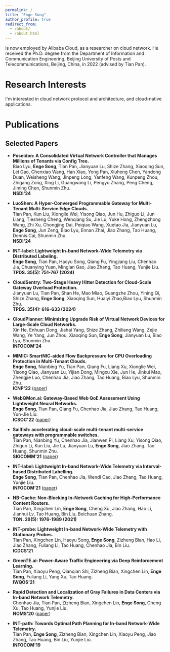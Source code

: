 ```yaml
---
permalink: /
title: "Enge Song"
author_profile: true
redirect_from: 
  - /about/
  - /about.html
---
```


is now employed by Alibaba Cloud, as a researcher on cloud network.
He received the Ph.D. degree from the Department of Information and Communication Engineering, Beijing University of Posts and Telecommunications, Beijing, China, in 2022 (advised by Tian Pan). 

Research Interests
======
I'm interested in cloud network protocol and architecture, and cloud-native applications.

Publications
======

Selected Papers
------

- **Poseidon: A Consolidated Virtual Network Controller that Manages Millions of Tenants via Config Tree.** <br/>
Biao Lyu, **Enge Song**, Tian Pan, Jianyuan Lu, Shize Zhang, Xiaoqing Sun, Lei Gao, Chenxiao Wang, Han Xiao, Yong Pan, Xiuheng Chen, Yandong Duan, Weisheng Wang, Jinpeng Long, Yanfeng Wang, Kunpeng Zhou, Zhigang Zong, Xing Li, Guangwang Li, Pengyu Zhang, Peng Cheng, Jiming Chen, Shunmin Zhu.<br/>
**NSDI'24**

- **LuoShen: A Hyper-Converged Programmable Gateway for Multi-Tenant Multi-Service Edge Clouds.** <br/>
Tian Pan, Kun Liu, Xionglie Wei, Yisong Qiao, Jun Hu, Zhiguo Li, Jun Liang, Tiesheng Cheng, Wenqiang Su, Jie Lu, Yuke Hong, Zhengzhong Wang, Zhi Xu, Chongjing Dai, Peiqiao Wang, Xuetao Jia, Jianyuan Lu, **Enge Song**, Jun Zeng, Biao Lyu, Ennan Zhai, Jiao Zhang, Tao Huang, Dennis Cai, Shunmin Zhu.<br/>
**NSDI'24**

- **INT-label: Lightweight In-band Network-Wide Telemetry via Distributed Labeling.** <br/>
**Enge Song**, Tian Pan, Haoyu Song, Qiang Fu, Yingjiang Liu, Chenhao Jia, Chuanying Yuan, Minglan Gao, Jiao Zhang, Tao Huang, Yunjie Liu. <br/>
**TPDS. 35(5): 751-767 (2024)**

- **CloudSentry: Two-Stage Heavy Hitter Detection for Cloud-Scale Gateway Overload Protection.** <br/>
Jianyuan Lu, Tian Pan, Shan He, Mao Miao, Guangzhe Zhou, Yining Qi, Shize Zhang, **Enge Song**, Xiaoqing Sun, Huaiyi Zhao,Biao Lyu, Shunmin Zhu. <br/>
**TPDS. 35(4): 616-633 (2024)**

- **CloudPlanner: Minimizing Upgrade Risk of Virtual Network Devices for Large-Scale Cloud Networks.** <br/>
Xin He, Enhuan Dong, Jiahai Yang, Shize Zhang, Zhiliang Wang, Zejie Wang, Ye Yang, Jun Zhou, Xiaoqing Sun, **Enge Song**, Jianyuan Lu, Biao Lyu, Shunmin Zhu.<br/>
**INFOCOM'24**

- **MIMIC: SmartNIC-aided Flow Backpressure for CPU Overloading Protection in Multi-Tenant Clouds.** <br/>
**Enge Song**, Nianbing Yu, Tian Pan, Qiang Fu, Liang Xu, Xionglie Wei, Yisong Qiao, Jianyuan Lu, Yijian Dong, Mingxu Xie, Jun He, Jinkui Mao, Zhengjie Luo, Chenhao Jia, Jiao Zhang, Tao Huang, Biao Lyu, Shunmin Zhu. <br/>
**ICNP'22** ([paper](/files/MIMIC_ICNP22.pdf))

- **WebQMon.ai: Gateway-Based Web QoE Assessment Using Lightweight Neural Networks.** <br/>
**Enge Song**, Tian Pan, Qiang Fu, Chenhao Jia, Jiao Zhang, Tao Huang, Yun-Jie Liu. <br/>
**ICSOC'22** ([paper](/files/WebQMon_ICSOC22.pdf))

- **Sailfish: accelerating cloud-scale multi-tenant multi-service gateways with programmable switches.** <br/>
Tian Pan, Nianbing Yu, Chenhao Jia, Jianwen Pi, Liang Xu, Yisong Qiao, Zhiguo Li, Kun Liu, Jie Lu, Jianyuan Lu, **Enge Song**, Jiao Zhang, Tao Huang, Shunmin Zhu. <br/>
**SIGCOMM'21** ([paper](/files/Sailfish_SIGCOMM21.pdf))

- **INT-label: Lightweight In-band Network-Wide Telemetry via Interval-based Distributed Labelling.** <br/>
**Enge Song**, Tian Pan, Chenhao Jia, Wendi Cao, Jiao Zhang, Tao Huang, Yunjie Liu. <br/>
**INFOCOM'21** ([paper](/files/INT-label_INFOCOM21.pdf))

- **NB-Cache: Non-Blocking In-Network Caching for High-Performance Content Routers.** <br/>
Tian Pan, Xingchen Lin, **Enge Song**, Cheng Xu, Jiao Zhang, Hao Li, Jianhui Lv, Tao Huang, Bin Liu, Beichuan Zhang. <br/>
**TON. 29(5): 1976-1989 (2021)**

- **INT-probe: Lightweight In-band Network-Wide Telemetry with Stationary Probes.** <br/>
Tian Pan, Xingchen Lin, Haoyu Song, **Enge Song**, Zizheng Bian, Hao Li, Jiao Zhang, Fuliang Li, Tao Huang, Chenhao Jia, Bin Liu. <br/>
**ICDCS'21**

- **GreenTE.ai: Power-Aware Traffic Engineering via Deep Reinforcement Learning.** <br/>
Tian Pan, Xiaoyu Peng, Qianqian Shi, Zizheng Bian, Xingchen Lin, **Enge Song**, Fuliang Li, Yang Xu, Tao Huang. <br/>
**IWQOS'21**

- **Rapid Detection and Localization of Gray Failures in Data Centers via In-band Network Telemetry.** <br/>
Chenhao Jia, Tian Pan, Zizheng Bian, Xingchen Lin, **Enge Song**, Cheng Xu, Tao Huang, Yunjie Liu. <br/>
**NOMS'20** ([paper](/files/INT-detect_NOMS20.pdf))

- **INT-path: Towards Optimal Path Planning for In-band Network-Wide Telemetry.** <br/>
Tian Pan, **Enge Song**, Zizheng Bian, Xingchen Lin, Xiaoyu Peng, Jiao Zhang, Tao Huang, Bin Liu, Yunjie Liu. <br/>
**INFOCOM'19**

